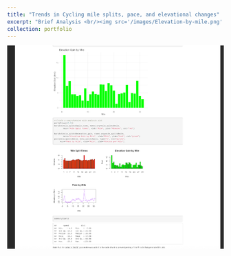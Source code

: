 ```yaml
---
title: "Trends in Cycling mile splits, pace, and elevational changes"
excerpt: "Brief Analysis <br/><img src='/images/Elevation-by-mile.png' width='925' height='500'>"
collection: portfolio
---
```


![Visual displaying batted ball expected wOBA on piches inside vs. outside and where they should be hit](/images/Elevation-by-mile.png)




